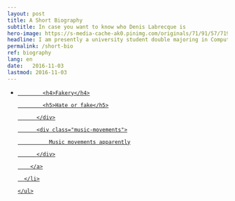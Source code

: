 ```yaml
---
layout: post
title: A Short Biography
subtitle: In case you want to know who Denis Labrecque is
hero-image: https://s-media-cache-ak0.pinimg.com/originals/71/91/57/7191571c18ed50608503e9319fa56b75.jpg
headline: I am presently a university student double majoring in Computer Information Systems and Graphic Design.
permalink: /short-bio
ref: biography
lang: en
date:   2016-11-03
lastmod: 2016-11-03
---
```

<ul class="post-stream-container no-span">
     <li>
        <a href="https://facebook.com/DenisGLabrecque" class="post-stream-card">
          <div class="music-article-thumbnail" style="background-image: url('https://www.facebook.com/images/fb_icon_325x325.png')">
          </div><div class="hero-article-headline music">

            <h4>Fakery</h4>

            <h5>Hate or fake</h5>

          </div>

          <div class="music-movements">

              Music movements apparently

          </div>

        </a>

      </li>

    </ul>
